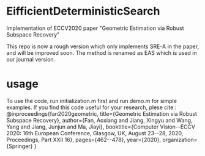 # EifficientDeterministicSearch
Implementation of ECCV2020 paper "Geometric Estimation via Robust Subspace Recovery"

This repo is now a rough version which only implements SRE-A in the paper, and will be improved soon. 
The method is renamed as EAS which is used in our journal version.  

# usage
To use the code, run initialization.m first and run demo.m for simple examples.
If you find this code useful for your research, plese cite :
@inproceedings{fan2020geometric,
  title={Geometric Estimation via Robust Subspace Recovery},
  author={Fan, Aoxiang and Jiang, Xingyu and Wang, Yang and Jiang, Junjun and Ma, Jiayi},
  booktitle={Computer Vision--ECCV 2020: 16th European Conference, Glasgow, UK, August 23--28, 2020, Proceedings, Part XXII 16},
  pages={462--478},
  year={2020},
  organization={Springer}
}
